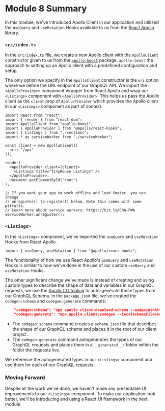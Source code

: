 # Module 8 Summary

In this module, we've introduced Apollo Client in our application and utilized the `useQuery` and `useMutation` Hooks available to us from the [React Apollo](https://github.com/apollographql/react-apollo) library.

### `src/index.ts`

In the `src/index.ts` file, we create a new Apollo client with the `ApolloClient` constructor given to us from the [`apollo-boost`](https://github.com/apollographql/apollo-client/tree/master/packages/apollo-boost) package. `apollo-boost` the approach to setting up an Apollo client with a predefined configuration and setup.

The only option we specify in the `ApolloClient` constructor is the `uri` option where we define the URL endpoint of our GraphQL API. We import the `<ApolloProvider>` component wrapper from React Apollo and wrap our `<Listings>` component with `<ApolloProvider>`. This helps us pass the Apollo client as the `client` prop of `ApolloProvider` which provides the Apollo client in our `<Listings>` component as part of context.

```tsx
import React from "react";
import { render } from "react-dom";
import ApolloClient from "apollo-boost";
import { ApolloProvider } from "@apollo/react-hooks";
import { Listings } from "./sections";
import * as serviceWorker from "./serviceWorker";

const client = new ApolloClient({
  uri: "/api"
});

render(
  <ApolloProvider client={client}>
    <Listings title="TinyHouse Listings" />
  </ApolloProvider>,
  document.getElementById("root")
);

// If you want your app to work offline and load faster, you can change
// unregister() to register() below. Note this comes with some pitfalls.
// Learn more about service workers: https://bit.ly/CRA-PWA
serviceWorker.unregister();
```

### `<Listings>`

In the `<Listings>` component, we've imported the `useQuery` and `useMutation` Hooks from React Apollo.

```tsx
import { useQuery, useMutation } from "@apollo/react-hooks";
```

The functionality of how we use React Apollo's `useQuery` and `useMutation` Hooks is similar to how we've done in the use of our custom `useQuery` and `useMutation` Hooks.

The other significant change we've made is instead of creating and using custom types to describe the shape of data and variables in our GraphQL requests, we use the [Apollo CLI tooling](https://github.com/apollographql/apollo-tooling) to auto-generate these types from our GraphQL Schema. In the `package.json` file, we've created the `codegen:schema` and `codegen:generate` commands:

```json
    "codegen:schema": "npx apollo client:download-schema --endpoint=http://localhost:9000/api",
    "codegen:generate": "npx apollo client:codegen --localSchemaFile=schema.json --includes=src/**/*.tsx --target=typescript"
```

- The `codegen:schema` command creates a `schema.json` file that describes the shape of our GraphQL schema and places it in the root of our client project.
- The `codegen:generate` command autogenerates the types of our GraphQL requests and places them in a `__generated__/` folder within the folder the requests live.

We reference the autogenerated types in our `<Listings>` component and use them for each of our GraphQL requests.

### Moving Forward

Despite all the work we've done, we haven't made any presentable UI improvements to our `<Listings>` component. To make our application look better, we'll be introducing and using a React UI framework in the next module.
